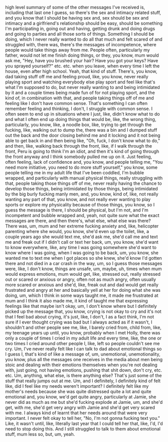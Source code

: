 ﻿high level summary of some of the other messages I've received is, including that last one
I guess, so there's the sex and intimacy related stuff, and you know that I should be having
sex and, sex should be sex and intimacy and a girlfriend's relationship should be easy,
should be something I'm participating in, going out and having, getting drunk and doing
drugs and going to parties and all those sorts of things. Something I should be doing, which
I never really wanted to do all that much and felt scared of and struggled with, there
was, there's the messages of incompetence, where people would take things away from me.
People often, particularly my father, would not let me finish doing things, or they, you
know, mum would ask me, "Hey, have you brushed your hair? Have you got your keys? Have you
sprayed yourself?" etc. etc. when you leave, when every time I left the house, even after
high school. Yeah, that kind of stuff. There's, you know, dad taking stuff off me and feeling
proud, like, you know, never really playing sport and watching everybody else play sport
and feel like that's what I'm supposed to do, but never really wanting to and being
intimidated by it and a couple times being made fun of for not playing sport, and the
kind of, in combination with that, and people taking things off of me and feeling like I
don't have common sense. That's something I can often remember feeling and thinking,
I don't, I struggle with common sense. I often seem to end up in situations where I just,
like, didn't know what to do and what I often end up doing things that would be, like, the
wrong thing, particularly, you know, like, a noodle box, like, trying to get through
the fucking, like, walking out to dump the, there was a bin and I dumped stuff out the
back and the door closing behind me and it locking and it not being able to get back
in and then being like, "Oh, fuck, I don't know what to do," and then, like, walking
back through the front, like, if I walk through the front, Peru is going to think I'm an idiot,
and then it's kind of going through the front anyway and I think somebody pulled me up on
it. Just feeling, often feeling, lack of confidence and, you know, and people telling me, "You
need more initiative, you need to do more stuff yourself," you know, some people telling
me in my adult life that I've been coddled, I'm bubble wrapped, and particularly with
manual physical things, really struggling with that, people taking those things off of me,
never really having the chance to develop those things, being intimidated by those things,
being intimidated by the big burly fucking manly men, and, you know, kind of, like, not
really wanting any part of that, you know, and not really ever wanting to play sports
or explore my physicality because of those things, you know, so I guess the message is
there, I should be physical, but I'm not, and I'm incompetent and bubble wrapped and,
yeah, not quite sure what the exact messages are there, and then there's, what else, what
else was there? There was, um, mum and her extreme fucking anxiety and, like, helicopter
parenting where she would, you know, she'd even up the toilet, like, a couple years ago
she would text me, she'd ask me, she'd call me and text me and freak out if I didn't call
or text her back, um, you know, she'd want to know everywhere, like, any time I was going
somewhere she'd want to know where I was going, when I was going to be back, um, you
know, she wanted me to text me when I got places so she knew, she'd know I'd gotten
there and not died in a car crash in the way, um, so I guess those messages were, like,
I don't know, things are unsafe, um, maybe, uh, times when mum would express emotions,
mum would get, like, stressed out, really stressed out or scared or anxious or angry,
often not as much angry, often usually more scared or anxious and she'd, like, freak out
and dad would get really frustrated and angry at her and basically yell at her for doing
what she was doing, um, which I think in some ways taught me, it made me frustrated at mum
and I think it also made me, it kind of taught me that expressing feelings like that maybe
isn't okay, um, I don't know where but I definitely picked up the message that, you know, crying
is not okay to cry and it's not that I feel bad about crying, it's just, like, I don't,
I as a fact think, I'm not sure if I ever thought crying was bad but I always acted
as if it wasn't, I shouldn't and other people see me, like, I barely cried from, child from,
like, my teenage years up until, you know, probably when I met Holly, there was only
a couple of times I cried in my adult life and every time, like, the one or two times
I cried around other people I, like, left so people couldn't see me cry. Um, I've never
really felt like I can talk to dad about emotional things so I guess I, that's kind of like a
message of, um, unemotional, unemotionality, you know, plus all the messages one receives
in the media about men being stoic and dealing with their emotions themselves when you're
not dealing with, just going, not having emotions, pushing that shit down, don't cry, etc. etc.
Um, anything, what else, is there anything else? That's just some of the stuff that really
jumps out at me. Um, and I definitely, I definitely kind of felt like, did I feel like my needs
weren't important? I definitely felt like my mother's needs because she was quite distressed
quite a lot and quite emotional and, you know, we'd get quite angry, particularly at Jamie,
she never did as much as me but she'd fucking explode at Jamie, um, and she'd get, with
me, she'd get very angry with Jamie and she'd get very scared with me. I always kind of
learnt that her needs around that were very important. I never felt okay to tell her,
"No, I'm not gonna fucking text you." Like, it wasn't until, like, literally last year
that I could tell her that, like, I'd, I'd need to stop doing this. And I still struggled
to talk to them about emotional stuff, mum less so, but, um, yeah.
